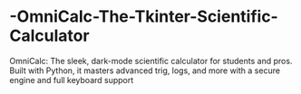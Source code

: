 # -OmniCalc-The-Tkinter-Scientific-Calculator
OmniCalc: The sleek, dark-mode scientific calculator for students and pros. Built with Python, it masters advanced trig, logs, and more with a secure engine and full keyboard support
